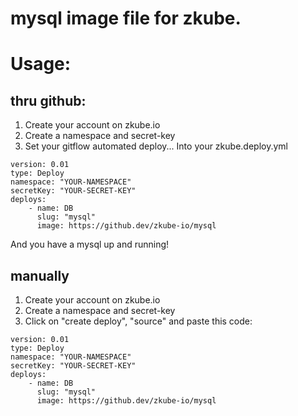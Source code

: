 # mysql image file for zkube.

# Usage:

## thru github:
1) Create your account on zkube.io
2) Create a namespace and secret-key
3) Set your gitflow automated deploy...
Into your zkube.deploy.yml

```
version: 0.01
type: Deploy
namespace: "YOUR-NAMESPACE"   
secretKey: "YOUR-SECRET-KEY"
deploys:
    - name: DB
      slug: "mysql"
      image: https://github.dev/zkube-io/mysql             
```

And you have a mysql up and running!

## manually
1) Create your account on zkube.io
2) Create a namespace and secret-key
3) Click on "create deploy", "source" and paste this code:
```
version: 0.01
type: Deploy
namespace: "YOUR-NAMESPACE"   
secretKey: "YOUR-SECRET-KEY"
deploys:
    - name: DB
      slug: "mysql"
      image: https://github.dev/zkube-io/mysql             
```






